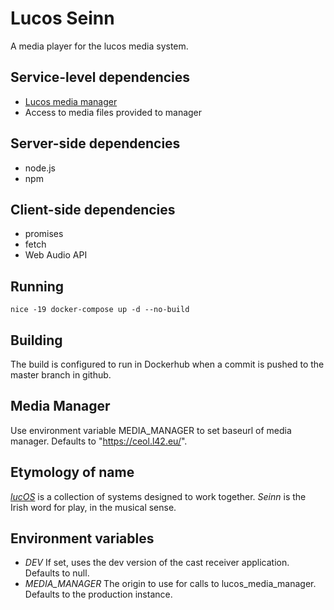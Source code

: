 # Lucos Seinn
A media player for the lucos media system.

## Service-level dependencies
* [Lucos media manager](https://github.com/lucas42/lucos_media_manager)
* Access to media files provided to manager

## Server-side dependencies
* node.js
* npm

## Client-side dependencies
* promises
* fetch
* Web Audio API

## Running
`nice -19 docker-compose up -d --no-build`

## Building
The build is configured to run in Dockerhub when a commit is pushed to the master branch in github.

## Media Manager
Use environment variable MEDIA_MANAGER to set baseurl of media manager.  Defaults to "https://ceol.l42.eu/".

## Etymology of name
*[lucOS](https://github.com/lucas42/lucos)* is a collection of systems designed to work together.  *Seinn* is the Irish word for play, in the musical sense.

## Environment variables
* _DEV_ If set, uses the dev version of the cast receiver application.  Defaults to null.
* _MEDIA_MANAGER_ The origin to use for calls to lucos_media_manager.  Defaults to the production instance.

